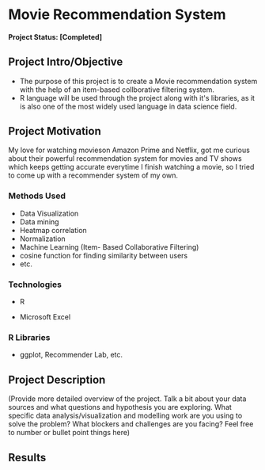 # Movie Recommendation System

#### Project Status: [Completed]

## Project Intro/Objective
- The purpose of this project is to create a Movie recommendation system with the help of an item-based collborative filtering system.
- R language will be used through the project along with it's libraries, as it is also one of the most widely used language in data science field.

## Project Motivation
My love for watching movieson Amazon Prime and Netflix, got me curious about their powerful recommendation system for movies and TV shows which keeps getting accurate everytime I finish watching a movie, so I tried to come up with a recommender system of my own.

### Methods Used
- Data Visualization
- Data mining
- Heatmap correlation
- Normalization
- Machine Learning (Item- Based Collaborative Filtering)
- cosine function for finding similarity between users
- etc.

### Technologies
* R 
- Microsoft Excel

### R Libraries
- ggplot, Recommender Lab, etc.

## Project Description
(Provide more detailed overview of the project.  Talk a bit about your data sources and what questions and hypothesis you are exploring. What specific data analysis/visualization and modelling work are you using to solve the problem? What blockers and challenges are you facing?  Feel free to number or bullet point things here)

## Results
